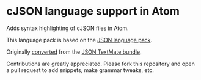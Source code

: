 # cJSON language support in Atom

Adds syntax highlighting of cJSON files in Atom.

This language pack is based on the [JSON language pack](http://github.com/atom/language-json.git).

Originally [converted](http://atom.io/docs/latest/converting-a-text-mate-bundle)
from the [JSON TextMate bundle](https://github.com/textmate/json.tmbundle).

Contributions are greatly appreciated. Please fork this repository and open a
pull request to add snippets, make grammar tweaks, etc.
